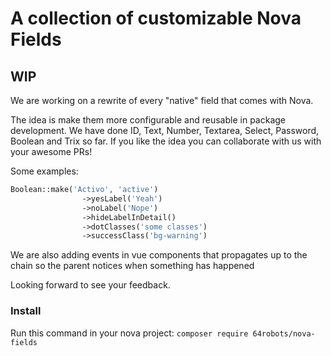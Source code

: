 # A collection of customizable Nova Fields

## WIP

We are working on a rewrite of every "native" field that comes with Nova.

The idea is make them more configurable and reusable in package development. We have done ID, Text, Number, Textarea, Select, Password, Boolean and Trix so far. If you like the idea you can collaborate with us with your awesome PRs!

Some examples:

```php
Boolean::make('Activo', 'active')
                ->yesLabel('Yeah')
                ->noLabel('Nope')
                ->hideLabelInDetail()
                ->dotClasses('some classes')
                ->successClass('bg-warning')
```

We are also adding events in vue components that propagates up to the chain so the parent notices when something has happened

Looking forward to see your feedback.

### Install

Run this command in your nova project:
`composer require 64robots/nova-fields`
